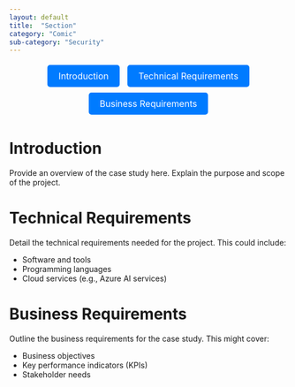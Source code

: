 ```yaml
---
layout: default
title:  "Section"
category: "Comic"
sub-category: "Security"
---
```

<!-- Buttons -->
<div style="text-align: center; margin-bottom: 20px;">
  <a href="#introduction" class="button">Introduction</a>
  <a href="#technical-requirements" class="button">Technical Requirements</a>
  <a href="#business-requirements" class="button">Business Requirements</a>
</div>

# Introduction
<a id="introduction"></a>
Provide an overview of the case study here. Explain the purpose and scope of the project.

# Technical Requirements
<a id="technical-requirements"></a>
Detail the technical requirements needed for the project. This could include:
- Software and tools
- Programming languages
- Cloud services (e.g., Azure AI services)

# Business Requirements
<a id="business-requirements"></a>
Outline the business requirements for the case study. This might cover:
- Business objectives
- Key performance indicators (KPIs)
- Stakeholder needs

<style>
.button {
  display: inline-block;
  padding: 10px 20px;
  margin: 5px;
  font-size: 16px;
  color: white;
  background-color: #007bff;
  text-decoration: none;
  border-radius: 5px;
}

.button:hover {
  background-color: #0056b3;
}
</style>
